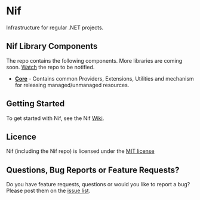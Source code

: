 # Nif
Infrastructure for regular .NET projects.

## Nif Library Components
The repo contains the following components. More libraries are coming soon. [Watch](https://github.com/kokhans/Nif/subscription) the repo to be notified.

* **[Core](https://github.com/kokhans/Nif/wiki/Core-API)** - Contains common Providers, Extensions, Utilities and mechanism for releasing managed/unmanaged resources.

## Getting Started
To get started with Nif, see the Nif [Wiki](https://github.com/kokhans/Nif/wiki).

## Licence
Nif (including the Nif repo) is licensed under the [MIT license](https://github.com/kokhans/Nif/blob/master/LICENSE)

## Questions, Bug Reports or Feature Requests?
Do you have feature requests, questions or would you like to report a bug? Please post them on the [issue list](https://github.com/kokhans/Nif/issues).